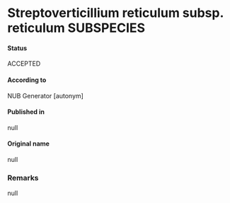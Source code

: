 Streptoverticillium reticulum subsp. reticulum SUBSPECIES
=======

#### Status
ACCEPTED

#### According to
NUB Generator [autonym]

#### Published in
null

#### Original name
null

### Remarks
null